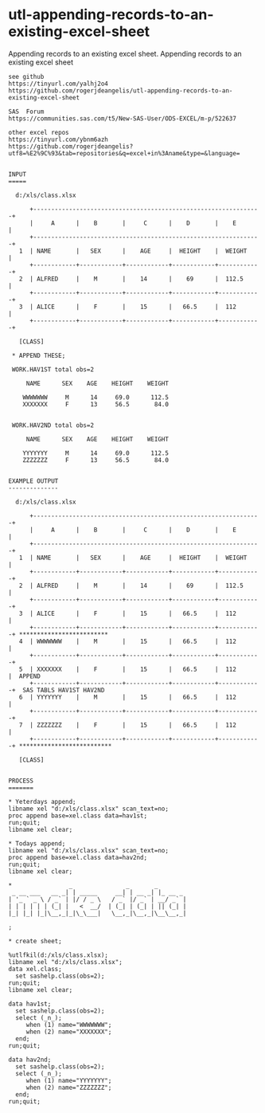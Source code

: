 # utl-appending-records-to-an-existing-excel-sheet
Appending records to an existing excel sheet.
    Appending records to an existing excel sheet

    see github
    https://tinyurl.com/yalhj2o4
    https://github.com/rogerjdeangelis/utl-appending-records-to-an-existing-excel-sheet

    SAS  Forum
    https://communities.sas.com/t5/New-SAS-User/ODS-EXCEL/m-p/522637

    other excel repos
    https://tinyurl.com/ybnm6azh
    https://github.com/rogerjdeangelis?utf8=%E2%9C%93&tab=repositories&q=excel+in%3Aname&type=&language=


    INPUT
    =====

      d:/xls/class.xlsx

          +----------------------------------------------------------------+
          |     A      |    B       |     C      |    D       |    E       |
          +----------------------------------------------------------------+
       1  | NAME       |   SEX      |    AGE     |  HEIGHT    |  WEIGHT    |
          +------------+------------+------------+------------+------------+
       2  | ALFRED     |    M       |    14      |    69      |  112.5     |
          +------------+------------+------------+------------+------------+
       3  | ALICE      |    F       |    15      |   66.5     |  112       |
          +------------+------------+------------+------------+------------+

       [CLASS]

     * APPEND THESE;

     WORK.HAV1ST total obs=2

         NAME      SEX    AGE    HEIGHT    WEIGHT

        WWWWWWW     M      14     69.0      112.5
        XXXXXXX     F      13     56.5       84.0


     WORK.HAV2ND total obs=2

         NAME      SEX    AGE    HEIGHT    WEIGHT

        YYYYYYY     M      14     69.0      112.5
        ZZZZZZZ     F      13     56.5       84.0


    EXAMPLE OUTPUT
    --------------

      d:/xls/class.xlsx

          +----------------------------------------------------------------+
          |     A      |    B       |     C      |    D       |    E       |
          +----------------------------------------------------------------+
       1  | NAME       |   SEX      |    AGE     |  HEIGHT    |  WEIGHT    |
          +------------+------------+------------+------------+------------+
       2  | ALFRED     |    M       |    14      |    69      |  112.5     |
          +------------+------------+------------+------------+------------+
       3  | ALICE      |    F       |    15      |   66.5     |  112       |
          +------------+------------+------------+------------+------------+ *************************
       4  | WWWWWWW    |    M       |    15      |   66.5     |  112       |
          +------------+------------+------------+------------+------------+
       5  | XXXXXXX    |    F       |    15      |   66.5     |  112       |  APPEND
          +------------+------------+------------+------------+------------+  SAS TABLS HAV1ST HAV2ND
       6  | YYYYYYY    |    M       |    15      |   66.5     |  112       |
          +------------+------------+------------+------------+------------+
       7  | ZZZZZZZ    |    F       |    15      |   66.5     |  112       |
          +------------+------------+------------+------------+------------+ **************************

       [CLASS]


    PROCESS
    =======

    * Yeterdays append;
    libname xel "d:/xls/class.xlsx" scan_text=no;
    proc append base=xel.class data=hav1st;
    run;quit;
    libname xel clear;

    * Todays append;
    libname xel "d:/xls/class.xlsx" scan_text=no;
    proc append base=xel.class data=hav2nd;
    run;quit;
    libname xel clear;

    *                _               _       _
     _ __ ___   __ _| | _____     __| | __ _| |_ __ _
    | '_ ` _ \ / _` | |/ / _ \   / _` |/ _` | __/ _` |
    | | | | | | (_| |   <  __/  | (_| | (_| | || (_| |
    |_| |_| |_|\__,_|_|\_\___|   \__,_|\__,_|\__\__,_|

    ;

    * create sheet;

    %utlfkil(d:/xls/class.xlsx);
    libname xel "d:/xls/class.xlsx";
    data xel.class;
      set sashelp.class(obs=2);
    run;quit;
    libname xel clear;

    data hav1st;
      set sashelp.class(obs=2);
      select (_n_);
         when (1) name="WWWWWWW";
         when (2) name="XXXXXXX";
      end;
    run;quit;

    data hav2nd;
      set sashelp.class(obs=2);
      select (_n_);
         when (1) name="YYYYYYY";
         when (2) name="ZZZZZZZ";
      end;
    run;quit;




